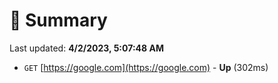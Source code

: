 # 📖 Summary
Last updated: **4/2/2023, 5:07:48 AM**

- `GET` [https://google.com](https://google.com) - **Up** (302ms)
